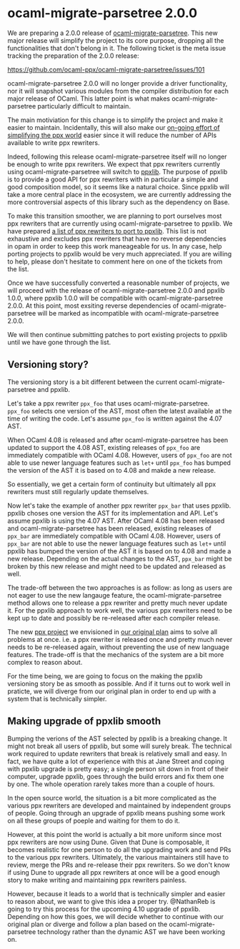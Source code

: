 ocaml-migrate-parsetree 2.0.0
=============================

We are preparing a 2.0.0 release of
[ocaml-migrate-parsetree][omp]. This new major release will simplify
the project to its core purpose, dropping all the functionalities that
don't belong in it. The following ticket is the meta issue tracking
the preparation of the 2.0.0 release:

https://github.com/ocaml-ppx/ocaml-migrate-parsetree/issues/101

ocaml-migrate-parsetree 2.0.0 will no longer provide a driver
functionality, nor it will snapshot various modules from the compiler
distribution for each major release of OCaml. This latter point is
what makes ocaml-migrate-parsetree particularly difficult to maintain.

The main motiviation for this change is to simplify the project and
make it easier to maintain. Incidentally, this will also make our
[on-going effort of simplifying the ppx world][future-of-ppx] easier
since it will reduce the number of APIs available to write ppx
rewriters.

Indeed, following this release ocaml-migrate-parsetree itself will no
longer be enough to write ppx rewriters. We expect that ppx rewriters
currently using ocaml-migrate-parsetree will switch to
[ppxlib][ppxlib].  The purpose of ppxlib is to provide a good API for
ppx rewriters with in particular a simple and good composition model,
so it seems like a natural choice. Since ppxlib will take a more
central place in the ecosystem, we are currently addressing the more
controversial aspects of this library such as the dependency on Base.

To make this transition smoother, we are planning to port ourselves
most ppx rewriters that are currently using ocaml-migrate-parsetree to
ppxlib. We have prepared [a list of ppx rewriters to port to
ppxlib][toport].  This list is not exhaustive and excludes ppx
rewriters that have no reverse dependencies in opam in order to keep
this work maneageable for us.  In any case, help porting projects to
ppxlib would be very much appreciated. If you are willing to help,
please don't hesitate to comment here on one of the tickets from the
list.

Once we have successfully converted a reasonable number of projects,
we will proceed with the release of ocaml-migrate-parsetree 2.0.0 and
ppxlib 1.0.0, where ppxlib 1.0.0 will be compatible with
ocaml-migrate-parsetree 2.0.0. At this point, most exsiting reverse
dependencies of ocaml-migrate-parsetree will be marked as incompatible
with ocaml-migrate-parsetree 2.0.0.

We will then continue submitting patches to port existing projects to
ppxlib until we have gone through the list.

Versioning story?
-----------------

The versioning story is a bit different between the current
ocaml-migrate-parsetree and ppxlib.

Let's take a ppx rewriter `ppx_foo` that uses
ocaml-migrate-parsetree. `ppx_foo` selects one version of the AST,
most often the latest available at the time of writing the code. Let's
assume `ppx_foo` is written against the 4.07 AST.

When OCaml 4.08 is released and after ocaml-migrate-parsetree has been
updated to support the 4.08 AST, existing releases of `ppx_foo` are
immediately compatible with OCaml 4.08. However, users of `ppx_foo`
are not able to use newer language features such as `let+` until
`ppx_foo` has bumped the version of the AST it is based on to 4.08 and
makde a new release.

So essentially, we get a certain form of continuity but ultimately all
ppx rewriters must still regularly update themselves.

Now let's take the example of another ppx rewriter `ppx_bar` that uses
ppxlib. ppxlib choses one version the AST for its implementation and
API. Let's assume ppxlib is using the 4.07 AST. After OCaml 4.08 has
been released and ocaml-migrate-parsetree has been released, existing
releases of `ppx_bar` are immediately compatible with OCaml
4.08. However, users of `ppx_bar` are not able to use the newer
language features such as `let+` until ppxlib has bumped the version
of the AST it is based on to 4.08 and made a new release. Depending on
the actual changes to the AST, `ppx_bar` might be broken by this new
release and might need to be updated and released as well.

The trade-off between the two approaches is as follow: as long as
users are not eager to use the new langauge feature, the
ocaml-migrate-parsetree method allows one to release a ppx rewriter
and pretty much never update it. For the ppxlib approach to work well,
the various ppx rewriters need to be kept up to date and possibly be
re-released after each compiler release.

The new [ppx project][ppx] we envisioned in [our original
plan][future-of-ppx] aims to solve all problems at once. i.e. a ppx
rewriter is released once and pretty much never needs to be
re-released again, without preventing the use of new language
features. The trade-off is that the mechanics of the system are a bit
more complex to reason about.

For the time being, we are going to focus on the making the ppxlib
versioning story be as smooth as possible. And if it turns out to work
well in praticte, we will diverge from our original plan in order to
end up with a system that is technically simpler.

Making upgrade of ppxlib smooth
-------------------------------

Bumping the verions of the AST selected by ppxlib is a breaking
change. It might not break all users of ppxlib, but some will surely
break. The technical work required to update rewriters that break is
relatively small and easy. In fact, we have quite a lot of experience
with this at Jane Street and coping with ppxlib upgrade is pretty
easy; a single person sit down in front of their computer, upgrade
ppxlib, goes through the build errors and fix them one by one. The
whole operation rarely takes more than a couple of hours.

In the open source world, the situation is a bit more complicated as
the various ppx rewriters are developed and maintained by independent
groups of people. Going through an upgrade of ppxlib means pushing
some work on all these groups of poeple and waiting for them to do it.

However, at this point the world is actually a bit more uniform since
most ppx rewriters are now using Dune. Given that Dune is composable,
it becomes realistic for one person to do all the upgrading work and
send PRs to the various ppx rewriters. Ultimately, the various
maintainers still have to review, merge the PRs and re-release their
ppx rewriters. So we don't know if using Dune to upgrade all ppx
rewriters at once will be a good enough story to make writing and
maintaining ppx rewriters painless.

However, because it leads to a world that is technically simpler and
easier to reason about, we want to give this idea a proper
try. @NathanReb is going to try this process for the upcoming 4.10
upgrade of ppxlib. Depending on how this goes, we will decide whether
to continue with our original plan or diverge and follow a plan based
on the ocaml-migrate-parsetree technology rather than the dynamic AST
we have been working on.

[omp]: https://github.com/ocaml-ppx/ocaml-migrate-parsetree/
[ppxlib]: https://github.com/ocaml-ppx/ppxlib/
[toport]: https://github.com/ocaml-ppx/ppxlib/issues?q=is%3Aopen+is%3Aissue+label%3Aport-to-ppxlib
[future-of-ppx]: https://discuss.ocaml.org/t/the-future-of-ppx/3766
[ppx]: https://github.com/ocaml-ppx/ppx/
[dr]: https://github.com/ocamllabs/dune-release
